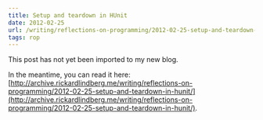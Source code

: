 ```yaml
---
title: Setup and teardown in HUnit
date: 2012-02-25
url: /writing/reflections-on-programming/2012-02-25-setup-and-teardown-in-hunit/
tags: rop
---
```


This post has not yet been imported to my new blog.

In the meantime, you can read it here: [http://archive.rickardlindberg.me/writing/reflections-on-programming/2012-02-25-setup-and-teardown-in-hunit/](http://archive.rickardlindberg.me/writing/reflections-on-programming/2012-02-25-setup-and-teardown-in-hunit/).
